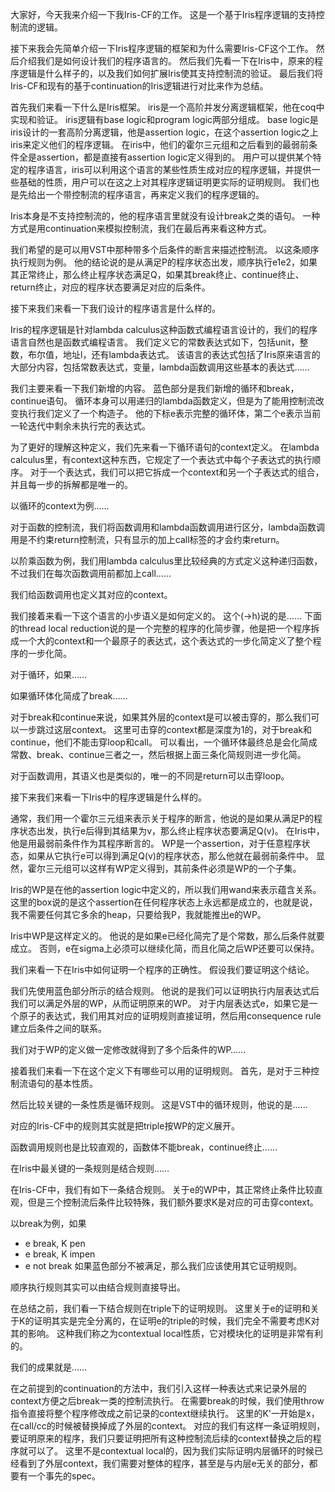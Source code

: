 大家好，今天我来介绍一下我Iris-CF的工作。
这是一个基于Iris程序逻辑的支持控制流的逻辑。

接下来我会先简单介绍一下Iris程序逻辑的框架和为什么需要Iris-CF这个工作。
然后介绍我们是如何设计我们的程序语言的。
然后我们先看一下在Iris中，原来的程序逻辑是什么样子的，以及我们如何扩展Iris使其支持控制流的验证。
最后我们将Iris-CF和现有的基于continuation的Iris逻辑进行对比来作为总结。

首先我们来看一下什么是Iris框架。
iris是一个高阶并发分离逻辑框架，他在coq中实现和验证。
iris逻辑有base logic和program logic两部分组成。
base logic是iris设计的一套高阶分离逻辑，他是assertion logic，在这个assertion logic之上iris来定义他们的程序逻辑。
在iris中，他们的霍尔三元组和之后看到的最弱前条件全是assertion，都是直接有assertion logic定义得到的。
用户可以提供某个特定的程序语言，iris可以利用这个语言的某些性质生成对应的程序逻辑，并提供一些基础的性质，用户可以在这之上对其程序逻辑证明更实际的证明规则。
我们也是先给出一个带控制流的程序语言，再来定义我们的程序逻辑的。

Iris本身是不支持控制流的，他的程序语言里就没有设计break之类的语句。
一种方式是用continuation来模拟控制流，我们在最后再来看这种方式。

我们希望的是可以用VST中那种带多个后条件的断言来描述控制流。
以这条顺序执行规则为例。
他的结论说的是从满足P的程序状态出发，顺序执行e1e2，如果其正常终止，那么终止程序状态满足Q，如果其break终止、continue终止、return终止，对应的程序状态要满足对应的后条件。

接下来我们来看一下我们设计的程序语言是什么样的。

Iris的程序逻辑是针对lambda calculus这种函数式编程语言设计的，我们的程序语言自然也是函数式编程语言。
我们定义它的常数表达式如下，包括unit，整数，布尔值，地址l，还有lambda表达式。
该语言的表达式包括了Iris原来语言的大部分内容，包括常数表达式，变量，lambda函数调用这些基本的表达式……

我们主要来看一下我们新增的内容。
蓝色部分是我们新增的循环和break，continue语句。
循环本身可以用递归的lambda函数定义，但是为了能用控制流改变执行我们定义了一个构造子。
他的下标e表示完整的循环体，第二个e表示当前一轮迭代中剩余未执行完的表达式。

为了更好的理解这种定义，我们先来看一下循环语句的context定义。
在lambda calculus里，有context这种东西，它规定了一个表达式中每个子表达式的执行顺序。
对于一个表达式，我们可以把它拆成一个context和另一个子表达式的组合，并且每一步的拆解都是唯一的。

以循环的context为例……

对于函数的控制流，我们将函数调用和lambda函数调用进行区分，lambda函数调用是不约束return控制流，只有显示的加上call标签的才会约束return。

以阶乘函数为例，我们用lambda calculus里比较经典的方式定义这种递归函数，不过我们在每次函数调用前都加上call……

我们给函数调用也定义其对应的context。

我们接着来看一下这个语言的小步语义是如何定义的。
这个(->h)说的是……
下面的thread local reduction说的是一个完整的程序的化简步骤，他是把一个程序拆成一个大的context和一个最原子的表达式，这个表达式的一步化简定义了整个程序的一步化简。

对于循环，如果……

如果循环体化简成了break……

对于break和continue来说，如果其外层的context是可以被击穿的，那么我们可以一步跳过这层context。
这里可击穿的context都是深度为1的，对于break和continue，他们不能击穿loop和call。
可以看出，一个循环体最终总是会化简成常数、break、continue三者之一，然后根据上面三条化简规则进一步化简。

对于函数调用，其语义也是类似的，唯一的不同是return可以击穿loop。

接下来我们来看一下Iris中的程序逻辑是什么样的。

通常，我们用一个霍尔三元组来表示关于程序的断言，他说的是如果从满足P的程序状态出发，执行e后得到其结果为v，那么终止程序状态要满足Q(v)。
在Iris中，他是用最弱前条件作为其程序断言的。
WP是一个assertion，对于任意程序状态，如果从它执行e可以得到满足Q(v)的程序状态，那么他就在最弱前条件中。
显然，霍尔三元组可以这样有WP定义得到，其前条件必须是WP的一个子集。

Iris的WP是在他的assertion logic中定义的，所以我们用wand来表示蕴含关系。
这里的box说的是这个assertion在任何程序状态上永远都是成立的，也就是说，我不需要任何其它多余的heap，只要给我P，我就能推出e的WP。

Iris中WP是这样定义的。
他说的是如果e已经化简完了是个常数，那么后条件就要成立。
否则，e在sigma上必须可以继续化简，而且化简之后WP还要可以保持。

我们来看一下在Iris中如何证明一个程序的正确性。
假设我们要证明这个结论。

我们先使用蓝色部分所示的结合规则。
他说的是我们可以证明执行内层表达式后我们可以满足外层的WP，从而证明原来的WP。
对于内层表达式e，如果它是一个原子的表达式，我们用其对应的证明规则直接证明，然后用consequence rule建立后条件之间的联系。

我们对于WP的定义做一定修改就得到了多个后条件的WP……

接着我们来看一下在这个定义下有哪些可以用的证明规则。
首先，是对于三种控制流语句的基本性质。

然后比较关键的一条性质是循环规则。
这是VST中的循环规则，他说的是……

对应的Iris-CF中的规则其实就是把triple按WP的定义展开。

函数调用规则也是比较直观的，函数体不能break，continue终止……

在Iris中最关键的一条规则是结合规则……

在Iris-CF中，我们有如下一条结合规则。
关于e的WP中，其正常终止条件比较直观，但是三个控制流后条件比较特殊，我们额外要求K是对应的可击穿context。  

以break为例，如果
- e break, K pen
- e break, K impen
- e not break
如果蓝色部分不被满足，那么我们应该使用其它证明规则。

顺序执行规则其实可以由结合规则直接导出。

在总结之前，我们看一下结合规则在triple下的证明规则。
这里关于e的证明和关于K的证明其实是完全分离的，在证明e的triple的时候，我们完全不需要考虑K对其的影响。
这种我们称之为contextual local性质，它对模块化的证明是非常有利的。

我们的成果就是……

在之前提到的continuation的方法中，我们引入这样一种表达式来记录外层的context方便之后break一类的控制流执行。
在需要break的时候，我们使用throw指令直接将整个程序修改成之前记录的context继续执行。
这里的K'一开始是x，在call/cc的时候被替换掉成了外层的context。
对应的我们有这样一条证明规则，要证明原来的程序，我们只要证明把所有这种控制流后续的context替换之后的程序就可以了。
这里不是contextual local的，因为我们实际证明内层循环的时候已经看到了外层context，我们需要对整体的程序，甚至是与内层e无关的部分，都要有一个事先的spec。